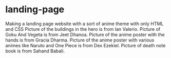 # landing-page
Making a landing page website with a sort of anime theme with only HTML and CSS
Picture of the buildings in the hero is from  Ian Valerio.
Picture of Goku And Vegeta is from  Jeet Dhanoa.
Picture of the anime poster with the hands is from Gracia Dharma.
Picture of the anime poster with various animes like Naruto and One Piece is from Dex Ezekiel.
Picture of death note book is from Sahand Babali.